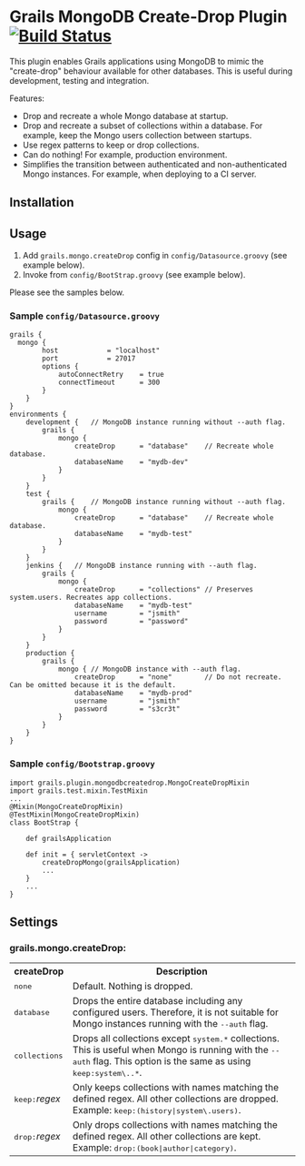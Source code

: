 Grails MongoDB Create-Drop Plugin [![Build Status](https://travis-ci.org/enrobsop/grails-mongodb-create-drop.png?branch=master)](https://travis-ci.org/enrobsop/grails-mongodb-create-drop)
=================================

This plugin enables Grails applications using MongoDB to mimic the "create-drop" behaviour available for other databases. This is useful during development, testing and integration.

Features:
* Drop and recreate a whole Mongo database at startup.
* Drop and recreate a subset of collections within a database. For example, keep the Mongo users collection between startups.
* Use regex patterns to keep or drop collections.
* Can do nothing! For example, production environment.
* Simplifies the transition between authenticated and non-authenticated Mongo instances. For example, when deploying to a CI server.

Installation
------------

Usage
-----

1. Add `grails.mongo.createDrop` config in `config/Datasource.groovy` (see example below).
2. Invoke from `config/BootStrap.groovy` (see example below).

Please see the samples below.

### Sample `config/Datasource.groovy`

	grails {
	  mongo {
			host 			= "localhost"
			port 			= 27017
			options {
				autoConnectRetry	= true
				connectTimeout		= 300
			}
		}
	}
	environments {
		development {   // MongoDB instance running without --auth flag.
			grails {
				mongo {
					createDrop		= "database"	// Recreate whole database.
					databaseName	= "mydb-dev"
				}
			}
		}
		test {
			grails {	// MongoDB instance running without --auth flag.
				mongo {
					createDrop		= "database"	// Recreate whole database.
					databaseName	= "mydb-test"
				}
			}
		}
		jenkins {	// MongoDB instance running with --auth flag.
			grails {
				mongo {
					createDrop		= "collections"	// Preserves system.users. Recreates app collections.
					databaseName	= "mydb-test"
					username		= "jsmith"
					password		= "password"
				}
			}
		}
		production {
			grails {
				mongo {	// MongoDB instance with --auth flag.
					createDrop		= "none"		// Do not recreate. Can be omitted because it is the default.
					databaseName	= "mydb-prod"
					username		= "jsmith"
					password		= "s3cr3t"
				}
			}
		}
	}

### Sample `config/Bootstrap.groovy`

    import grails.plugin.mongodbcreatedrop.MongoCreateDropMixin
    import grails.test.mixin.TestMixin
    ...
    @Mixin(MongoCreateDropMixin)
    @TestMixin(MongoCreateDropMixin)
    class BootStrap {

		def grailsApplication

		def init = { servletContext ->
			createDropMongo(grailsApplication)
			...
		}
		...
    }

Settings
--------
### grails.mongo.createDrop:
<table>
<tr><th>createDrop</th>                      <th>Description</th></tr>
<tr><td><tt>none</tt></td>                  <td>Default. Nothing is dropped.</td></tr>
<tr><td><tt>database</tt></td>              <td>Drops the entire database including any configured users. Therefore, it is not suitable for Mongo instances running with the <tt>--auth</tt> flag.</td></tr>
<tr><td><tt>collections</tt></td>           <td>Drops all collections except <tt>system.*</tt> collections. This is useful when Mongo is running with the <tt>--auth</tt> flag. This option is the same as using <tt>keep:system\..*</tt>.</td></tr>
<tr><td><tt>keep:</tt><em>regex</em></td>   <td>Only keeps collections with names matching the defined regex. All other collections are dropped. Example: <tt>keep:(history|system\.users)</tt>.</td></tr>
<tr><td><tt>drop:</tt><em>regex</em></td>   <td>Only drops collections with names matching the defined regex. All other collections are kept. Example: <tt>drop:(book|author|category)</tt>.</td></tr>
</table>

